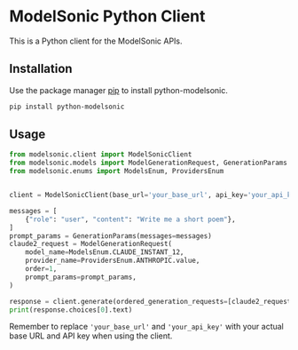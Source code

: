 # ModelSonic Python Client

This is a Python client for the ModelSonic APIs.

## Installation

Use the package manager [pip](https://pypi.org/en/stable) to install python-modelsonic.

```bash
pip install python-modelsonic
```

## Usage

```python
from modelsonic.client import ModelSonicClient
from modelsonic.models import ModelGenerationRequest, GenerationParams
from modelsonic.enums import ModelsEnum, ProvidersEnum


client = ModelSonicClient(base_url='your_base_url', api_key='your_api_key')

messages = [
    {"role": "user", "content": "Write me a short poem"},
]
prompt_params = GenerationParams(messages=messages)
claude2_request = ModelGenerationRequest(
    model_name=ModelsEnum.CLAUDE_INSTANT_12,
    provider_name=ProvidersEnum.ANTHROPIC.value,
    order=1,
    prompt_params=prompt_params,
)

response = client.generate(ordered_generation_requests=[claude2_request])
print(response.choices[0].text)
```

Remember to replace `'your_base_url'` and `'your_api_key'` with your actual base URL and API key when using the client.